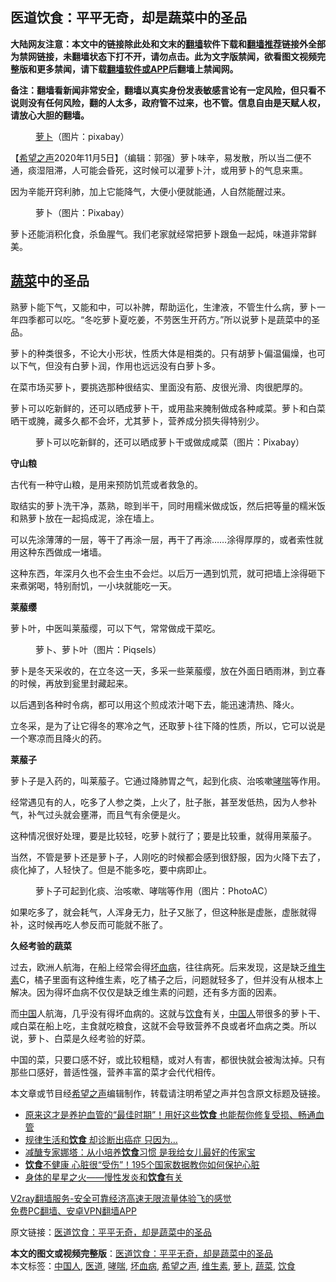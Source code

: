  <h2>医道饮食：平平无奇，却是蔬菜中的圣品</h2> <p class="notice"><b>大陆网友注意：本文中的链接除此处和文末的<a href="https://github.com/bannedbook/fanqiang" >翻墙</a>软件下载和<a href="https://github.com/killgcd/justmysocks/blob/master/README.md">翻墙推荐</a>链接外全部为禁网链接，未翻墙状态下打不开，请勿点击。此为文字版禁闻，欲看图文视频完整版和更多禁闻，请下载<a href="https://github.com/bannedbook/fanqiang">翻墙软件或APP</a>后翻墙上禁闻网。</p><p>备注：翻墙看新闻非常安全，翻墙以真实身份发表敏感言论有一定风险，但只看不说则没有任何风险，翻的人太多，政府管不过来，也不管。信息自由是天赋人权，请放心大胆的翻墙。</b></p>  <div class="entry"> <figure><figcaption><a href="https://www.bannedbook.org/bnews/tag/%e8%90%9d%e5%8d%9c/" class="st_tag internal_tag" rel="tag" title="标签 萝卜 下的日志">萝卜</a>（图片：pixabay）</figcaption></figure> <p>【<span class='wp_keywordlink_affiliate'><a href="https://www.soundofhope.org" title="希望之声" target="_blank">希望之声</a></span>2020年11月5日】（编辑：郭强）萝卜味辛，易发散，所以当二便不通，痰湿阻滞，人可能会昏死，这时候可以灌萝卜汁，或用萝卜的气息来熏。</p> <p>因为辛能开窍利肺，加上它能降气，大便小便就能通，人自然能醒过来。</p> <figure><figcaption>萝卜（图片：Pixabay）</figcaption></figure> <p>萝卜还能消积化食，杀鱼腥气。我们老家就经常把萝卜跟鱼一起炖，味道非常鲜美。</p> <h2><a href="https://www.bannedbook.org/bnews/tag/%e8%94%ac%e8%8f%9c/" class="st_tag internal_tag" rel="tag" title="标签 蔬菜 下的日志">蔬菜</a>中的圣品</h2> <p>熟萝卜能下气，又能和中，可以补脾，帮助运化，生津液，不管生什么病，萝卜一年四季都可以吃。“冬吃萝卜夏吃姜，不劳医生开药方。”所以说萝卜是蔬菜中的圣品。</p> <p>萝卜的种类很多，不论大小形状，性质大体是相类的。只有胡萝卜偏温偏燥，也可以下气，但没有白萝卜润，作用也远远没有白萝卜多。</p> <p>在菜市场买萝卜，要挑选那种很结实、里面没有筋、皮很光滑、肉很肥厚的。</p> <p>萝卜可以吃新鲜的，还可以晒成萝卜干，或用盐来腌制做成各种咸菜。萝卜和白菜晒干或腌，藏多久都不会坏，尤其萝卜，营养成分损失得特别少。</p>  <figure><figcaption>萝卜可以吃新鲜的，还可以晒成萝卜干或做成咸菜（图片：Pixabay）</figcaption></figure> <p><strong>守山粮</strong></p> <p>古代有一种守山粮，是用来预防饥荒或者救急的。</p> <p>取结实的萝卜洗干净，蒸熟，晾到半干，同时用糯米做成饭，然后把等量的糯米饭和熟萝卜放在一起捣成泥，涂在墙上。</p> <p>可以先涂薄薄的一层，等干了再涂一层，再干了再涂……涂得厚厚的，或者索性就用这种东西做成一堵墙。</p> <p>这种东西，年深月久也不会生虫不会烂。以后万一遇到饥荒，就可把墙上涂得砸下来煮粥喝，特别耐饥，一小块就能吃一天。</p> <p><strong>莱菔缨</strong></p> <p>萝卜叶，中医叫莱菔缨，可以下气，常常做成干菜吃。</p>  <figure><figcaption>萝卜、萝卜叶（图片：Piqsels）</figcaption></figure> <p>萝卜是冬天采收的，在立冬这一天，多采一些莱菔缨，放在外面日晒雨淋，到立春的时候，再放到瓮里封藏起来。</p> <p>以后遇到各种时令病，都可以用这个煎成浓汁喝下去，能迅速清热、降火。</p> <p>立冬采，是为了让它得冬的寒冷之气，还取萝卜往下降的性质，所以，它可以说是一个寒凉而且降火的药。</p> <p><strong>莱菔子</strong></p> <p>萝卜子是入药的，叫莱菔子。它通过降肺胃之气，起到化痰、治咳嗽<a href="https://www.bannedbook.org/bnews/tag/%E5%93%AE%E5%96%98/" class="st_tag internal_tag" rel="tag" title="标签 哮喘 下的日志">哮喘</a>等作用。</p> <p>经常遇见有的人，吃多了人参之类，上火了，肚子胀，甚至发低热，因为人参补气，补气过头就会壅滞，而且气有余便是火。</p> <p>这种情况很好处理，要是比较轻，吃萝卜就行了；要是比较重，就得用莱菔子。</p>  <p>当然，不管是萝卜还是萝卜子，人刚吃的时候都会感到很舒服，因为火降下去了，痰化掉了，人轻快了。但是不能多吃，要中病即止。</p> <figure><figcaption>萝卜子可起到化痰、治咳嗽、哮喘等作用（图片：PhotoAC）</figcaption></figure> <p>如果吃多了，就会耗气，人浑身无力，肚子又胀了，但这种胀是虚胀，虚胀就得补，这时候再吃人参反而可能就不胀了。</p> <p><strong>久经考验的蔬菜</strong></p> <p>过去，欧洲人航海，在船上经常会得<a href="https://www.bannedbook.org/bnews/tag/%E5%9D%8F%E8%A1%80%E7%97%85/" class="st_tag internal_tag" rel="tag" title="标签 坏血病 下的日志">坏血病</a>，往往病死。后来发现，这是缺乏<a href="https://www.bannedbook.org/bnews/tag/%E7%BB%B4%E7%94%9F%E7%B4%A0/" class="st_tag internal_tag" rel="tag" title="标签 维生素 下的日志">维生素</a>C，橘子里面有这种维生素，吃了橘子之后，问题就轻多了，但并没有从根本上解决。因为得坏血病不仅仅是缺乏维生素的问题，还有多方面的因素。</p> <p>而<span class='wp_keywordlink_affiliate'><a href="https://www.bannedbook.org/" title="中国" target="_blank">中国</a></span>人航海，几乎没有得坏血病的。这就与<a href="https://www.bannedbook.org/bnews/tag/%e9%a5%ae%e9%a3%9f/" class="st_tag internal_tag" rel="tag" title="标签 饮食 下的日志">饮食</a>有关，<a href="https://www.bannedbook.org/bnews/tag/%e4%b8%ad%e5%9b%bd%e4%ba%ba/" class="st_tag internal_tag" rel="tag" title="标签 中国人 下的日志">中国人</a>带很多的萝卜干、咸白菜在船上吃，主食就吃粮食，这就不会导致营养不良或者坏血病之类。所以说，萝卜、白菜是久经考验的好菜。</p> <p>中国的菜，只要口感不好，或比较粗糙，或对人有害，都很快就会被淘汰掉。只有那些口感好，普适性强，营养丰富的菜才会代代相传。</p> <p>本文章或节目经<a href="https://www.bannedbook.org/bnews/tag/%e5%b8%8c%e6%9c%9b%e4%b9%8b%e5%a3%b0/" class="st_tag internal_tag" rel="tag" title="标签 希望之声 下的日志">希望之声</a>编辑制作，转载请注明希望之声并包含原文标题及链接。</p>  <ul class='op-related-articles' title='相关阅读'> <li><a href='https://www.bannedbook.org/bnews/health/20201105/1426207.html' target='_blank'>原来这才是养护血管的“最佳时期”！用好这些<b>饮食</b> 也能帮你修复受损、畅通血管</a></li> <li><a href='https://www.bannedbook.org/bnews/lifebaike/20201103/1424878.html' target='_blank'>规律生活和<b>饮食</b> 却诊断出癌症 只因为…</a></li> <li><a href='https://www.bannedbook.org/bnews/lifebaike/20201102/1424224.html' target='_blank'>减醣专家娜塔：从小培养<b>饮食</b>习惯 是我给女儿最好的传家宝</a></li> <li><a href='https://www.bannedbook.org/bnews/health/20201031/1423206.html' target='_blank'><b>饮食</b>不健康 心脏很“受伤”！195个国家数据教你如何保护心脏</a></li> <li><a href='https://www.bannedbook.org/bnews/comments/20201029/1422243.html' target='_blank'>身体的星星之火——慢性发炎和<b>饮食</b>有关</a></li> </ul> <p class="texttj"> <a href="https://www.bannedbook.org/forum23/topic22702.html" target="_blank">V2ray翻墙服务-安全可靠经济高速无限流量体验飞的感觉</a><br/> <a href="https://github.com/bannedbook/fanqiang/wiki/%E7%A6%81%E9%97%BB%E7%BD%91%E5%AE%89%E5%8D%93%E7%BF%BB%E5%A2%99%E6%96%B0%E9%97%BBAPP" target="_blank">免费PC翻墙、安卓VPN翻墙APP</a></p><p>原文链接：<a class="src_link"  href="https://www.soundofhope.org/post/439678" target="_blank">医道饮食：平平无奇，却是蔬菜中的圣品</a></p><a name='sharetosocial'></a>       <div><b>本文的图文或视频完整版</b>：<a href='https://www.bannedbook.org/bnews/comments/20201106/1426772.html'>医道饮食：平平无奇，却是蔬菜中的圣品</a></div>  </div><!--END ENTRY--> <div class="postfooter"> <div>本文标签：<a href="https://www.bannedbook.org/bnews/tag/%e4%b8%ad%e5%9b%bd%e4%ba%ba/" rel="tag">中国人</a>, <a href="https://www.bannedbook.org/bnews/tag/%E5%8C%BB%E9%81%93/" rel="tag">医道</a>, <a href="https://www.bannedbook.org/bnews/tag/%E5%93%AE%E5%96%98/" rel="tag">哮喘</a>, <a href="https://www.bannedbook.org/bnews/tag/%E5%9D%8F%E8%A1%80%E7%97%85/" rel="tag">坏血病</a>, <a href="https://www.bannedbook.org/bnews/tag/%e5%b8%8c%e6%9c%9b%e4%b9%8b%e5%a3%b0/" rel="tag">希望之声</a>, <a href="https://www.bannedbook.org/bnews/tag/%E7%BB%B4%E7%94%9F%E7%B4%A0/" rel="tag">维生素</a>, <a href="https://www.bannedbook.org/bnews/tag/%e8%90%9d%e5%8d%9c/" rel="tag">萝卜</a>, <a href="https://www.bannedbook.org/bnews/tag/%e8%94%ac%e8%8f%9c/" rel="tag">蔬菜</a>, <a href="https://www.bannedbook.org/bnews/tag/%e9%a5%ae%e9%a3%9f/" rel="tag">饮食</a></div>  </div><!--END POSTFOOTER--> 